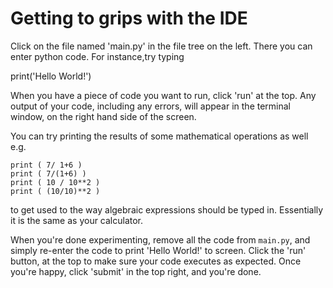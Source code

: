 # Getting to grips with the IDE

Click on the file named 'main.py' in the file tree on the left. There you can enter python code.  For instance,try typing 

print('Hello World!')

When you have a piece of code you want to run, click 'run' at the top.  Any output of your code, including any errors, will appear in the terminal window, on the right hand side of the screen.

You can try printing the results of some mathematical operations as well e.g.

    print ( 7/ 1+6 )
    print ( 7/(1+6) )
    print ( 10 / 10**2 )
    print ( (10/10)**2 )

to get used to the way algebraic expressions should be typed in. Essentially it is the same as your calculator.

When you're done experimenting, remove all the code from `main.py`, and simply re-enter the code to print 'Hello World!' to screen. Click the 'run' button, at the top to make sure your code executes as expected. Once you're happy, click 'submit' in the top right, and you're done.

